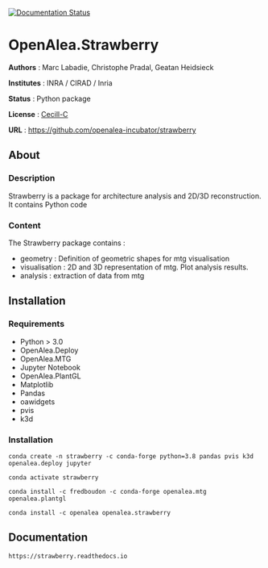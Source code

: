 [![Documentation Status](https://readthedocs.org/projects/strawberry/badge/?version=latest)](https://strawberry.readthedocs.io/en/latest/?badge=latest)
# OpenAlea.Strawberry


**Authors** : Marc Labadie, Christophe Pradal, Geatan Heidsieck

**Institutes** : INRA / CIRAD / Inria 

**Status** : Python package 

**License** : [Cecill-C](https://cecill.info/licences/Licence_CeCILL-C_V1-en.html)

**URL** : https://github.com/openalea-incubator/strawberry

## About 


### Description 


Strawberry is a package for architecture analysis and 2D/3D reconstruction.
It contains Python code



### Content 

The Strawberry package contains :
* geometry : Definition  of geometric shapes for mtg visualisation
* visualisation : 2D and 3D representation of mtg. Plot analysis results.
* analysis : extraction of data from mtg


## Installation

### Requirements

* Python > 3.0
* OpenAlea.Deploy
* OpenAlea.MTG
* Jupyter Notebook
* OpenAlea.PlantGL
* Matplotlib
* Pandas
* oawidgets
* pvis
* k3d


### Installation 

```
conda create -n strawberry -c conda-forge python=3.8 pandas pvis k3d openalea.deploy jupyter
```
```
conda activate strawberry
```
```
conda install -c fredboudon -c conda-forge openalea.mtg openalea.plantgl 
```
```
conda install -c openalea openalea.strawberry
```



Documentation
-------------
    
    https://strawberry.readthedocs.io

